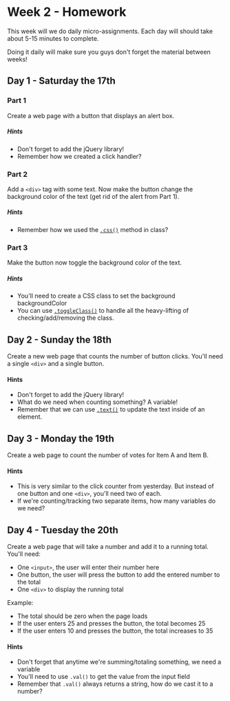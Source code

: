 # Week 2 - Homework

This week will we do daily micro-assignments.
Each day will should take about 5-15 minutes to complete.

Doing it daily will make sure you guys don't forget the material between weeks!

## Day 1 - Saturday the 17th

### Part 1
Create a web page with a button that displays an alert box.

##### Hints
- Don't forget to add the jQuery library!
- Remember how we created a click handler?

### Part 2
Add a `<div>` tag with some text.  Now make the button change the background color of the text (get rid of the alert from Part 1).

##### Hints
- Remember how we used the [`.css()`](http://api.jquery.com/css/) method in class?

### Part 3
Make the button now toggle the background color of the text.
##### Hints
- You'll need to create a CSS class to set the background backgroundColor
- You can use [`.toggleClass()`](http://api.jquery.com/toggleclass/) to handle all the heavy-lifting of checking/add/removing the class.

## Day 2 - Sunday the 18th

Create a new web page that counts the number of button clicks.
You'll need a single `<div>` and a single button.

#### Hints
- Don't forget to add the jQuery library!
- What do we need when counting something? A variable!
- Remember that we can use [`.text()`](https://www.w3schools.com/jquery/html_text.asp) to update the text inside of an element.

## Day 3 - Monday the 19th

Create a web page to count the number of votes for Item A and Item B.
#### Hints
- This is very similar to the click counter from yesterday.  But instead of one button and one `<div>`, you'll need two of each.
- If we're counting/tracking two separate items, how many variables do we need?

## Day 4 - Tuesday the 20th
Create a web page that will take a number and add it to a running total.  You'll need:
- One `<input>`, the user will enter their number here
- One button, the user will press the button to add the entered number to the total
- One `<div>` to display the running total

Example:
- The total should be zero when the page loads
- If the user enters 25 and presses the button, the total becomes 25
- If the user enters 10 and presses the button, the total increases to 35

#### Hints
- Don't forget that anytime we're summing/totaling something, we need a variable
- You'll need to use `.val()` to get the value from the input field
- Remember that `.val()` always returns a string, how do we cast it to a number?
